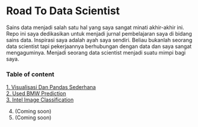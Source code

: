 # Road To Data Scientist

Sains data menjadi salah satu hal yang saya sangat minati akhir-akhir ini. Repo ini saya dedikasikan untuk menjadi jurnal pembelajaran saya di bidang sains data. Inspirasi saya adalah ayah saya sendiri. Beliau bukanlah seorang data scientist tapi pekerjaannya berhubungan dengan data dan saya sangat mengaguminya. Menjadi seorang data scientist menjadi suatu mimpi bagi saya.

### Table of content

[1. Visualisasi Dan Pandas Sederhana](https://github.com/SulthanAbiyyu/Road-To-Data-Scientist/tree/master/1_Visualisasi%20Dan%20Pandas%20Sederhana) \
[2. Used BMW Prediction](https://github.com/SulthanAbiyyu/Road-To-Data-Scientist/tree/master/2_Coba%20coba) \
[3. Intel Image Classification](https://github.com/SulthanAbiyyu/Road-To-Data-Scientist/tree/master/3_Intel%20image%20classification)

4. (Coming soon)
5. (Coming soon)
